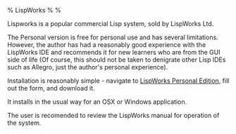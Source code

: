 % LispWorks
%
%

Lispworks is a popular commercial Lisp system, sold by LispWorks Ltd.

The Personal version is free for personal use and has several
limitations. However, the author has had a reasonably good experience
with the LispWorks IDE and recommends it for new learners who are from
the GUI side of life (Of course, this should not be taken to denigrate
other Lisp IDEs such as Allegro, just the author's personal experience).

Installation is reasonably simple - navigate to
[LispWorks Personal Edition](http://www.lispworks.com/downloads/),
fill out the form, and download it.

It installs in the usual way for an OSX or Windows application.

The user is recomended to review the LispWorks manual for operation of
the system.
